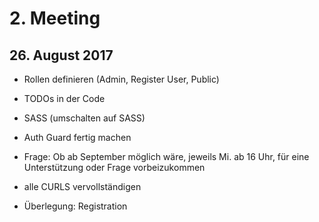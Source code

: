 # 2. Meeting

## 26. August 2017

- Rollen definieren (Admin, Register User, Public)
- TODOs in der Code
- SASS (umschalten auf SASS)
- Auth Guard fertig machen
- Frage: Ob ab September möglich wäre, jeweils Mi. ab 16 Uhr, für eine Unterstützung oder Frage vorbeizukommen
- alle CURLS vervollständigen

- Überlegung: Registration


